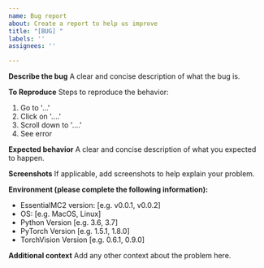 ```yaml
---
name: Bug report
about: Create a report to help us improve
title: "[BUG] "
labels: ''
assignees: ''

---
```


**Describe the bug**
A clear and concise description of what the bug is.

**To Reproduce**
Steps to reproduce the behavior:
1. Go to '...'
2. Click on '....'
3. Scroll down to '....'
4. See error

**Expected behavior**
A clear and concise description of what you expected to happen.

**Screenshots**
If applicable, add screenshots to help explain your problem.

**Environment (please complete the following information):**
 - EssentialMC2 version: [e.g. v0.0.1, v0.0.2]
 - OS: [e.g. MacOS, Linux]
 - Python Version [e.g. 3.6, 3.7]
 - PyTorch Version [e.g. 1.5.1, 1.8.0]
 - TorchVision Version [e.g. 0.6.1, 0.9.0]

**Additional context**
Add any other context about the problem here.
